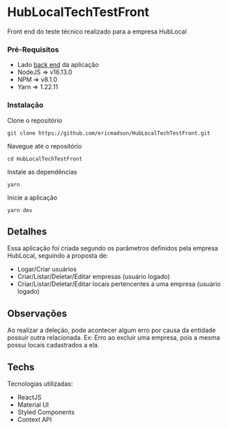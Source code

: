 # HubLocalTechTestFront

Front end do teste técnico realizado para a empresa HubLocal

### Pré-Requisitos

- Lado [back end](https://github.com/ericmadson/HubLocalTechTesteBack) da aplicação 
- NodeJS => v16.13.0
- NPM => v8.1.0
- Yarn => 1.22.11

### Instalação

Clone o repositório

    git clone https://github.com/ericmadson/HubLocalTechTestFront.git

Navegue até o repositório

    cd HubLocalTechTestFront

Instale as dependências

    yarn

Inicie a aplicação

    yarn dev

## Detalhes

Essa aplicação foi criada segundo os parâmetros definidos pela empresa HubLocal,
seguindo a proposta de:
- Logar/Criar usuários
- Criar/Listar/Deletar/Editar empresas (usuário logado)
- Criar/Listar/Deletar/Editar locais pertencentes a uma
empresa (usuário logado)

## Observações

Ao realizar a deleção, pode acontecer algum erro por causa da entidade possuir outra relacionada.
Ex: Erro ao excluir uma empresa, pois a mesma possui locais cadastrados a ela.

## Techs

Tecnologias utilizadas:
- ReactJS
- Material UI
- Styled Components
- Context API




